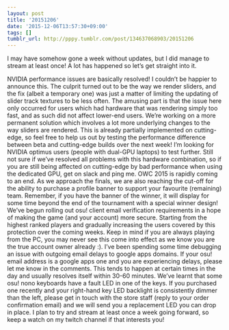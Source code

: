 ```yaml
---
layout: post
title: '20151206'
date: '2015-12-06T13:57:30+09:00'
tags: []
tumblr_url: http://pppy.tumblr.com/post/134637068903/20151206
---
```

I may have somehow gone a week without updates, but I did manage to stream at least once! A lot has happened so let’s get straight into it.

NVIDIA performance issues are basically resolved! I couldn’t be happier to announce this. The culprit turned out to be the way we render sliders, and the fix (albeit a temporary one) was just a matter of limiting the updating of slider track textures to be less often. The amusing part is that the issue here only occurred for users which had hardware that was rendering simply too fast, and as such did not affect lower-end users.
We’re working on a more permanent solution which involves a lot more underlying changes to the way sliders are rendered. This is already partially implemented on cutting-edge, so feel free to help us out by testing the performance difference between beta and cutting-edge builds over the next week!
I’m looking for NVIDIA optimus users (people with dual-GPU laptops) to test further. Still not sure if we’ve resolved all problems with this hardware combination, so if you are still being affected on cutting-edge by bad performance when using the dedicated GPU, get on slack and ping me.
OWC 2015 is rapidly coming to an end. As we approach the finals, we are also reaching the cut-off for the ability to purchase a profile banner to support your favourite (remaining) team. Remember, if you have the banner of the winner, it will display for some time beyond the end of the tournament with a special winner design!
We’ve begun rolling out osu! client email verification requirements in a hope of making the game (and your account) more secure. Starting from the highest ranked players and gradually increasing the users covered by this protection over the coming weeks. Keep in mind if you are always playing from the PC, you may never see this come into effect as we know you are the true account owner already :).
I’ve been spending some time debugging an issue with outgoing email delays to google apps domains. If your osu! email address is a google apps one and you are experiencing delays, please let me know in the comments. This tends to happen at certain times in the day and usually resolves itself within 30-60 minutes.
We’ve learnt that some osu! nono keyboards have a fault LED in one of the keys. If you purchased one recently and your right-hand key LED backlight is consistently dimmer than the left, please get in touch with the store staff (reply to your order confirmation email) and we will send you a replacement LED you can drop in place.
I plan to try and stream at least once a week going forward, so keep a watch on my twitch channel if that interests you!
